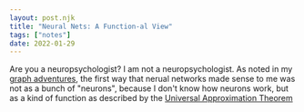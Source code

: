 ```yaml
---
layout: post.njk
title: "Neural Nets: A Function-al View"
tags: ["notes"]
date: 2022-01-29
---
```

Are you a neuropsychologist? I am not a neuropsychologist. As noted in my [graph adventures](adventures-in-graphs.md), the first way that nerual networks made sense to me was not as a bunch of "neurons", because I don't know how neurons work, but as a kind of function as described by the [Universal Approximation Theorem](https://wikipedia.org/wiki/Universal_approximation_theorem)